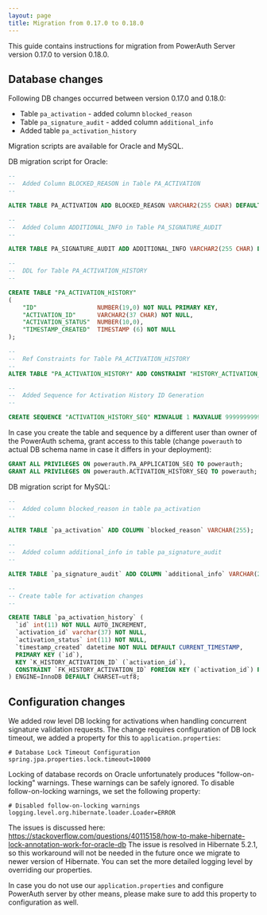```yaml
---
layout: page
title: Migration from 0.17.0 to 0.18.0
---
```


This guide contains instructions for migration from PowerAuth Server version 0.17.0 to version 0.18.0.

## Database changes

Following DB changes occurred between version 0.17.0 and 0.18.0:
* Table `pa_activation` - added column `blocked_reason`
* Table `pa_signature_audit` - added column `additional_info`
* Added table `pa_activation_history`

Migration scripts are available for Oracle and MySQL.

DB migration script for Oracle:
```sql
--
--  Added Column BLOCKED_REASON in Table PA_ACTIVATION
--

ALTER TABLE PA_ACTIVATION ADD BLOCKED_REASON VARCHAR2(255 CHAR) DEFAULT NULL;

--
--  Added Column ADDITIONAL_INFO in Table PA_SIGNATURE_AUDIT
--

ALTER TABLE PA_SIGNATURE_AUDIT ADD ADDITIONAL_INFO VARCHAR2(255 CHAR) DEFAULT NULL;

--
--  DDL for Table PA_ACTIVATION_HISTORY
--

CREATE TABLE "PA_ACTIVATION_HISTORY"
(
    "ID"                 NUMBER(19,0) NOT NULL PRIMARY KEY,
    "ACTIVATION_ID"      VARCHAR2(37 CHAR) NOT NULL,
    "ACTIVATION_STATUS"  NUMBER(10,0),
    "TIMESTAMP_CREATED"  TIMESTAMP (6) NOT NULL
);

--
--  Ref Constraints for Table PA_ACTIVATION_HISTORY
--
ALTER TABLE "PA_ACTIVATION_HISTORY" ADD CONSTRAINT "HISTORY_ACTIVATION_FK" FOREIGN KEY ("ACTIVATION_ID") REFERENCES "PA_ACTIVATION" ("ACTIVATION_ID") ENABLE;

--
--  Added Sequence for Activation History ID Generation
--

CREATE SEQUENCE "ACTIVATION_HISTORY_SEQ" MINVALUE 1 MAXVALUE 9999999999999999999999999999 INCREMENT BY 1 START WITH 1 CACHE 20 NOORDER NOCYCLE;
```

In case you create the table and sequence by a different user than owner of the PowerAuth schema, grant access to this table (change `powerauth` to actual DB schema name in case it differs in your deployment):
```sql
GRANT ALL PRIVILEGES ON powerauth.PA_APPLICATION_SEQ TO powerauth;
GRANT ALL PRIVILEGES ON powerauth.ACTIVATION_HISTORY_SEQ TO powerauth;
```

DB migration script for MySQL:
```sql
--
--  Added column blocked_reason in table pa_activation
--

ALTER TABLE `pa_activation` ADD COLUMN `blocked_reason` VARCHAR(255);

--
--  Added column additional_info in table pa_signature_audit
--

ALTER TABLE `pa_signature_audit` ADD COLUMN `additional_info` VARCHAR(255);

--
-- Create table for activation changes
--

CREATE TABLE `pa_activation_history` (
  `id` int(11) NOT NULL AUTO_INCREMENT,
  `activation_id` varchar(37) NOT NULL,
  `activation_status` int(11) NOT NULL,
  `timestamp_created` datetime NOT NULL DEFAULT CURRENT_TIMESTAMP,
  PRIMARY KEY (`id`),
  KEY `K_HISTORY_ACTIVATION_ID` (`activation_id`),
  CONSTRAINT `FK_HISTORY_ACTIVATION_ID` FOREIGN KEY (`activation_id`) REFERENCES `pa_activation` (`activation_id`) ON DELETE CASCADE ON UPDATE NO ACTION
) ENGINE=InnoDB DEFAULT CHARSET=utf8;
```

## Configuration changes

We added row level DB locking for activations when handling concurrent signature validation requests. The change requires configuration of DB lock timeout, we added a property for this to `application.properties`:

```properties
# Database Lock Timeout Configuration
spring.jpa.properties.lock.timeout=10000
```

Locking of database records on Oracle unfortunately produces "follow-on-locking" warnings. These warnings can be safely ignored. To disable follow-on-locking warnings, we set the following property:

```properties
# Disabled follow-on-locking warnings
logging.level.org.hibernate.loader.Loader=ERROR
```

The issues is discussed here:
https://stackoverflow.com/questions/40115158/how-to-make-hibernate-lock-annotation-work-for-oracle-db
The issue is resolved in Hibernate 5.2.1, so this workaround will not be needed in the future once we migrate to newer version of Hibernate. You can set the more detailed logging level by overriding our properties.

In case you do not use our `application.properties` and configure PowerAuth server by other means, please make sure to add this property to configuration as well.
